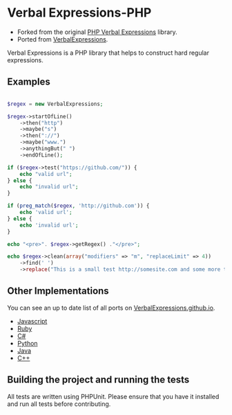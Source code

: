 # Verbal Expressions-PHP
- Forked from the original [PHP Verbal Expressions](https://github.com/VerbalExpressions/PHPVerbalExpressions) library.
- Ported from [VerbalExpressions](https://github.com/VerbalExpressions/JSVerbalExpressions).

Verbal Expressions is a PHP library that helps to construct hard regular expressions.

## Examples
```php

$regex = new VerbalExpressions;

$regex->startOfLine()
    ->then("http")
    ->maybe("s")
    ->then("://")
    ->maybe("www.")
    ->anythingBut(" ")
    ->endOfLine();

if ($regex->test("https://github.com/")) {
    echo "valid url";
} else {
    echo "invalid url";
}

if (preg_match($regex, 'http://github.com')) {
    echo 'valid url';
} else {
    echo 'invalid url';
}

echo "<pre>". $regex->getRegex() ."</pre>";

echo $regex->clean(array("modifiers" => "m", "replaceLimit" => 4))
    ->find(' ')
    ->replace("This is a small test http://somesite.com and some more text.", "-");
```

## Other Implementations
You can see an up to date list of all ports on [VerbalExpressions.github.io](http://VerbalExpressions.github.io).

- [Javascript](https://github.com/jehna/VerbalExpressions)
- [Ruby](https://github.com/VerbalExpressions/RubyVerbalExpressions)
- [C#](https://github.com/VerbalExpressions/CSharpVerbalExpressions)
- [Python](https://github.com/VerbalExpressions/PythonVerbalExpressions)
- [Java](https://github.com/VerbalExpressions/JavaVerbalExpressions)
- [C++](https://github.com/VerbalExpressions/CppVerbalExpressions)

## Building the project and running the tests
All tests are written using PHPUnit. Please ensure that you have it installed and run all tests before contributing.
